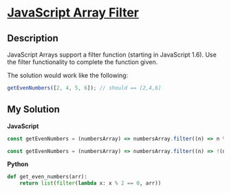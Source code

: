 # [JavaScript Array Filter](https://www.codewars.com/kata/514a6336889283a3d2000001)

## Description

JavaScript Arrays support a filter function (starting in JavaScript 1.6). Use the filter functionality to complete the function given.

The solution would work like the following:

```js
getEvenNumbers([2, 4, 5, 6]); // should == [2,4,6]
```

## My Solution

**JavaScript**

```js
const getEvenNumbers = (numbersArray) => numbersArray.filter((n) => n % 2 === 0);
```

```js
const getEvenNumbers = (numbersArray) => numbersArray.filter((n) => !(n % 2));
```

**Python**

```py
def get_even_numbers(arr):
    return list(filter(lambda x: x % 2 == 0, arr))
```
